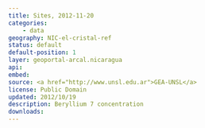 ```yaml
---
title: Sites, 2012-11-20
categories: 
    - data
geography: NIC-el-cristal-ref
status: default
default-position: 1
layer: geoportal-arcal.nicaragua
api:
embed:
source: <a href="http://www.unsl.edu.ar">GEA-UNSL</a>
license: Public Domain
updated: 2012/10/19
description: Beryllium 7 concentration 
downloads:
---
```

